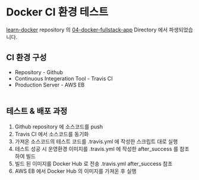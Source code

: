 # Docker CI 환경 테스트

[learn-docker](https://github.com/irostub/learn-docker) repository 의 [04-docker-fullstack-app](https://github.com/irostub/learn-docker/tree/master/04-docker-fullstack-app) Directory 에서 파생되었습니다.

## CI 환경 구성

- Repository - Github
- Continuous Integeration Tool - Travis CI
- Production Server - AWS EB  
  <br>

## 테스트 & 배포 과정

1. Github repository 에 소스코드를 push
2. Travis CI 에서 소스코드를 동기화
3. 가져온 소스코드의 테스트 코드를 .travis.yml 에 작성한 스크립트 대로 실행
4. 테스트 성공 시 운영환경 이미지를 .travis.yml 에 작성한 after_success 를 참조하여 빌드
5. 빌드 된 이미지를 Docker Hub 로 전송 .travis.yml after_success 참조
6. AWS EB 에서 Docker Hub 의 이미지를 가져온 후 실행
